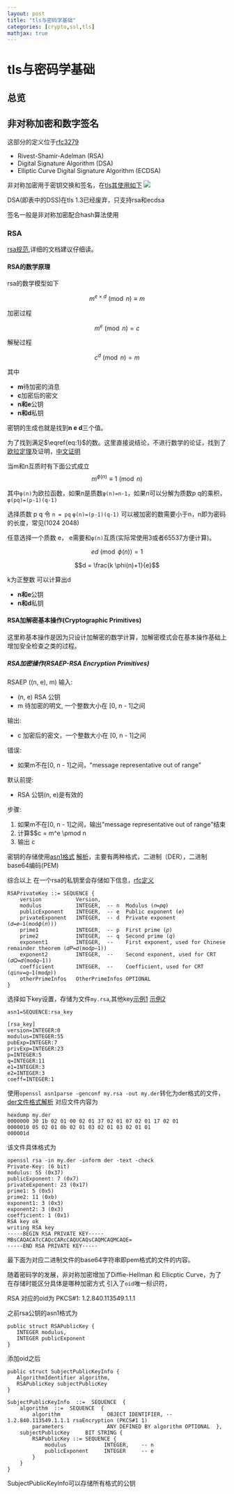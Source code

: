 ```yaml
---
layout: post
title: "tls与密码学基础"
categories: [crypto,ssl,tls]
mathjax: true
---
```

# tls与密码学基础

## 总览

## 非对称加密和数字签名
这部分的定义位于[rfc3279](https://tools.ietf.org/html/rfc3279)
* Rivest-Shamir-Adelman (RSA)
* Digital Signature Algorithm (DSA)
* Elliptic Curve Digital Signature Algorithm (ECDSA)

非对称加密用于密钥交换和签名，在[tls其使用如下](https://en.wikipedia.org/wiki/Transport_Layer_Security#Algorithm)
![](https://markdown-1251303493.cos.ap-beijing.myqcloud.com/keyExTls.png)

DSA(即表中的DSS)在tls 1.3已经废弃，只支持rsa和ecdsa

签名一般是非对称加密配合hash算法使用
### RSA

[rsa规范](https://tools.ietf.org/html/rfc8017),详细的文档建议仔细读。

#### RSA的数学原理

rsa的数学模型如下

$$m^{e \times d} \pmod n \equiv m \label{eq:1} \tag{1}$$

加密过程

$$m^e \pmod n = c \tag{2}$$

解秘过程

$$c^d \pmod n = m \tag{3}$$

其中
* **m**待加密的消息
* **c**加密后的密文
* **n和e**公钥
* **n和d**私钥

密钥的生成也就是找到**n e d**三个值。

为了找到满足$\eqref{eq:1}$的数。这里直接说结论，不进行数学的论证，找到了[欧拉定理](https://en.wikipedia.org/wiki/RSA_(cryptosystem)#Operation)及证明，[中文证明](https://www.ruanyifeng.com/blog/2013/07/rsa_algorithm_part_two.html)

当m和n互质时有下面公式成立
$$m^{\phi(n)} \equiv 1\pmod n \tag{4}$$

其中`φ(n)`为欧拉函数，如果n是质数`φ(n)=n-1`，如果n可以分解为质数p q的乘积，`φ(pq)=(p-1)(q-1)`

选择质数 p q 令 `n = pq` `φ(n)=(p-1)(q-1)` 可以被加密的数需要小于n，n即为密码的长度，常见(1024 2048)

任意选择一个质数 e， e需要和`φ(n)`互质(实际常使用3或者65537方便计算)。

$$ed \pmod {\phi(n)}  = 1$$

$$d = \frac{k \phi(n)+1}{e}$$

k为正整数 可以计算出d

* **n和e**公钥
* **n和d**私钥

#### RSA加解密基本操作(Cryptographic Primitives)
这里称基本操作是因为只设计加解密的数学计算，加解密模式会在基本操作基础上增加安全检查之类的过程。

#####  RSA加密操作(RSAEP-RSA Encryption Primitives)
RSAEP ((n, e), m)
输入:

* (n, e) RSA 公钥
* m 待加密的明文, 一个整数大小在 [0, n - 1]之间

输出:

* c 加密后的密文，一个整数大小在 [0, n - 1]之间

错误:

* 如果m不在[0, n - 1]之间，"message representative out of range"

默认前提:

* RSA 公钥(n, e)是有效的

步骤:

1. 如果m不在[0, n - 1]之间，输出"message representative out of range"结束
2. 计算$$c = m^e \pmod n
3. 输出 c

密钥的存储使用[asn1格式](http://luca.ntop.org/Teaching/Appunti/asn1.html) [解析](https://letsencrypt.org/docs/a-warm-welcome-to-asn1-and-der/)，主要有两种格式，二进制（DER），二进制base64编码(PEM)

综合以上 在一个rsa的私钥里会存储如下信息，[rfc定义](https://tools.ietf.org/html/rfc3447#appendix-A.1.1)

```
RSAPrivateKey ::= SEQUENCE {
    version           Version,
    modulus           INTEGER,  -- n  Modulus (𝑛=𝑝𝑞)
    publicExponent    INTEGER,  -- e  Public exponent (𝑒)
    privateExponent   INTEGER,  -- d  Private exponent (𝑑=𝑒−1(mod𝜙(𝑛)))
    prime1            INTEGER,  -- p  First prime (𝑝)
    prime2            INTEGER,  -- q  Second prime (𝑞)
    exponent1         INTEGER,  --    First exponent, used for Chinese remainder theorem (𝑑𝑃=𝑑(mod𝑝−1))
    exponent2         INTEGER,  --    Second exponent, used for CRT (𝑑𝑄=𝑑(mod𝑞−1))
    coefficient       INTEGER,  --    Coefficient, used for CRT (𝑞inv=𝑞−1(mod𝑝))
    otherPrimeInfos   OtherPrimeInfos OPTIONAL
}
```

选择如下key设置，存储为文件`my.rsa`,其他key[示例1](https://stackoverflow.com/questions/19850283/how-to-generate-rsa-keys-using-specific-input-numbers-in-openssl)
[示例2](https://thatsmaths.com/2016/08/11/a-toy-example-of-rsa-encryption/)

```
asn1=SEQUENCE:rsa_key

[rsa_key]
version=INTEGER:0
modulus=INTEGER:55
pubExp=INTEGER:7
privExp=INTEGER:23
p=INTEGER:5
q=INTEGER:11
e1=INTEGER:3
e2=INTEGER:3
coeff=INTEGER:1
```
使用`openssl asn1parse -genconf my.rsa -out my.der`转化为der格式的文件，[der文件格式解析](https://stackoverflow.com/questions/18039401/how-can-i-transform-between-the-two-styles-of-public-key-format-one-begin-rsa)
对应文件内容为

```
hexdump my.der
0000000 30 1b 02 01 00 02 01 37 02 01 07 02 01 17 02 01
0000010 05 02 01 0b 02 01 03 02 01 03 02 01 01         
000001d
```
该文件具体格式为

```
openssl rsa -in my.der -inform der -text -check
Private-Key: (6 bit)
modulus: 55 (0x37)
publicExponent: 7 (0x7)
privateExponent: 23 (0x17)
prime1: 5 (0x5)
prime2: 11 (0xb)
exponent1: 3 (0x3)
exponent2: 3 (0x3)
coefficient: 1 (0x1)
RSA key ok
writing RSA key
-----BEGIN RSA PRIVATE KEY-----
MBsCAQACATcCAQcCARcCAQUCAQsCAQMCAQMCAQE=
-----END RSA PRIVATE KEY-----
```
最下面为对应二进制文件的base64字符串即pem格式的文件的内容。

随着密码学的发展，非对称加密增加了Diffie-Hellman 和 Ellicptic Curve，为了在存储时能区分具体是哪种加密方式
引入了`oid`唯一标识符，

RSA 对应的oid为 PKCS#1: 1.2.840.113549.1.1.1

之前rsa公钥的asn1格式为

```
public struct RSAPublicKey {
   INTEGER modulus,
   INTEGER publicExponent 
}
```
添加oid之后
```
public struct SubjectPublicKeyInfo {
   AlgorithmIdentifier algorithm,
   RSAPublicKey subjectPublicKey
}

SubjectPublicKeyInfo  ::=  SEQUENCE  {
    algorithm  ::=  SEQUENCE  {
        algorithm               OBJECT IDENTIFIER, -- 1.2.840.113549.1.1.1 rsaEncryption (PKCS#1 1)
        parameters              ANY DEFINED BY algorithm OPTIONAL  },
    subjectPublicKey     BIT STRING {
        RSAPublicKey ::= SEQUENCE {
            modulus            INTEGER,    -- n
            publicExponent     INTEGER     -- e
        }
    }
}
```
SubjectPublicKeyInfo可以存储所有格式的公钥









